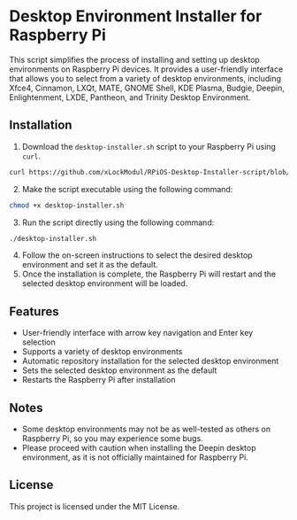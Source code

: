 # Desktop Environment Installer for Raspberry Pi

This script simplifies the process of installing and setting up desktop environments on Raspberry Pi devices. It provides a user-friendly interface that allows you to select from a variety of desktop environments, including Xfce4, Cinnamon, LXQt, MATE, GNOME Shell, KDE Plasma, Budgie, Deepin, Enlightenment, LXDE, Pantheon, and Trinity Desktop Environment.

## Installation

1. Download the `desktop-installer.sh` script to your Raspberry Pi using `curl`.

```bash
curl https://github.com/xLockModul/RPiOS-Desktop-Installer-script/blob/a4661ac4ed8673318e9304d6ab894209ca618d8f/desktop_installer.sh > desktop-installer.sh
```

2. Make the script executable using the following command:

```bash
chmod +x desktop-installer.sh
```

3. Run the script directly using the following command:

```bash
./desktop-installer.sh
```

4. Follow the on-screen instructions to select the desired desktop environment and set it as the default.
5. Once the installation is complete, the Raspberry Pi will restart and the selected desktop environment will be loaded.

## Features

* User-friendly interface with arrow key navigation and Enter key selection
* Supports a variety of desktop environments
* Automatic repository installation for the selected desktop environment
* Sets the selected desktop environment as the default
* Restarts the Raspberry Pi after installation

## Notes

* Some desktop environments may not be as well-tested as others on Raspberry Pi, so you may experience some bugs.
* Please proceed with caution when installing the Deepin desktop environment, as it is not officially maintained for Raspberry Pi.

## License

This project is licensed under the MIT License.
